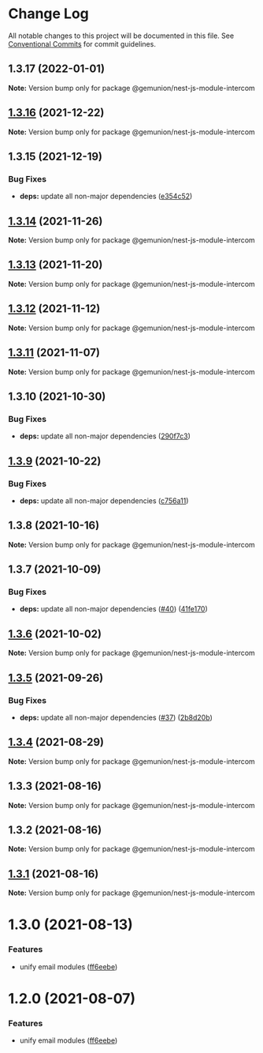 # Change Log

All notable changes to this project will be documented in this file.
See [Conventional Commits](https://conventionalcommits.org) for commit guidelines.

## 1.3.17 (2022-01-01)

**Note:** Version bump only for package @gemunion/nest-js-module-intercom





## [1.3.16](https://github.com/gemunion/nestjs-packages/compare/@gemunion/nest-js-module-intercom@1.3.15...@gemunion/nest-js-module-intercom@1.3.16) (2021-12-22)

**Note:** Version bump only for package @gemunion/nest-js-module-intercom





## 1.3.15 (2021-12-19)


### Bug Fixes

* **deps:** update all non-major dependencies ([e354c52](https://github.com/gemunion/nestjs-packages/commit/e354c52df8d33b4330c39bbb25fd8d557536f628))





## [1.3.14](https://github.com/gemunion/nestjs-packages/compare/@gemunion/nest-js-module-intercom@1.3.13...@gemunion/nest-js-module-intercom@1.3.14) (2021-11-26)

**Note:** Version bump only for package @gemunion/nest-js-module-intercom





## [1.3.13](https://github.com/gemunion/nestjs-packages/compare/@gemunion/nest-js-module-intercom@1.3.12...@gemunion/nest-js-module-intercom@1.3.13) (2021-11-20)

**Note:** Version bump only for package @gemunion/nest-js-module-intercom





## [1.3.12](https://github.com/gemunion/nestjs-packages/compare/@gemunion/nest-js-module-intercom@1.3.11...@gemunion/nest-js-module-intercom@1.3.12) (2021-11-12)

**Note:** Version bump only for package @gemunion/nest-js-module-intercom





## [1.3.11](https://github.com/gemunion/nestjs-packages/compare/@gemunion/nest-js-module-intercom@1.3.10...@gemunion/nest-js-module-intercom@1.3.11) (2021-11-07)

**Note:** Version bump only for package @gemunion/nest-js-module-intercom





## 1.3.10 (2021-10-30)


### Bug Fixes

* **deps:** update all non-major dependencies ([290f7c3](https://github.com/gemunion/nestjs-packages/commit/290f7c3b46827d0d7675fedfd679665b4eaca65b))





## [1.3.9](https://github.com/gemunion/nestjs-packages/compare/@gemunion/nest-js-module-intercom@1.3.8...@gemunion/nest-js-module-intercom@1.3.9) (2021-10-22)


### Bug Fixes

* **deps:** update all non-major dependencies ([c756a11](https://github.com/gemunion/nestjs-packages/commit/c756a11df0d867f2918063ef0122e00a22ef5b3a))





## 1.3.8 (2021-10-16)

**Note:** Version bump only for package @gemunion/nest-js-module-intercom





## 1.3.7 (2021-10-09)


### Bug Fixes

* **deps:** update all non-major dependencies ([#40](https://github.com/gemunion/nestjs-packages/issues/40)) ([41fe170](https://github.com/gemunion/nestjs-packages/commit/41fe170143aa94bc21d1ef574796ce741d863a30))





## [1.3.6](https://github.com/gemunion/nestjs-packages/compare/@gemunion/nest-js-module-intercom@1.3.5...@gemunion/nest-js-module-intercom@1.3.6) (2021-10-02)

**Note:** Version bump only for package @gemunion/nest-js-module-intercom





## [1.3.5](https://github.com/gemunion/nestjs-packages/compare/@gemunion/nest-js-module-intercom@1.3.4...@gemunion/nest-js-module-intercom@1.3.5) (2021-09-26)


### Bug Fixes

* **deps:** update all non-major dependencies ([#37](https://github.com/gemunion/nestjs-packages/issues/37)) ([2b8d20b](https://github.com/gemunion/nestjs-packages/commit/2b8d20b4836809ebbf306299453d1671c00cdbb5))





## [1.3.4](https://github.com/gemunion/nestjs-packages/compare/@gemunion/nest-js-module-intercom@1.3.3...@gemunion/nest-js-module-intercom@1.3.4) (2021-08-29)

**Note:** Version bump only for package @gemunion/nest-js-module-intercom





## 1.3.3 (2021-08-16)

**Note:** Version bump only for package @gemunion/nest-js-module-intercom





## 1.3.2 (2021-08-16)

**Note:** Version bump only for package @gemunion/nest-js-module-intercom





## [1.3.1](https://github.com/gemunion/nestjs-packages/compare/@gemunion/nest-js-module-intercom@1.3.0...@gemunion/nest-js-module-intercom@1.3.1) (2021-08-16)

**Note:** Version bump only for package @gemunion/nest-js-module-intercom





# 1.3.0 (2021-08-13)


### Features

* unify email modules ([ff6eebe](https://github.com/gemunion/nestjs-packages/commit/ff6eebec500a2ab07077ac216879ec5af7c362e3))





# 1.2.0 (2021-08-07)


### Features

* unify email modules ([ff6eebe](https://github.com/gemunion/nestjs-packages/commit/ff6eebec500a2ab07077ac216879ec5af7c362e3))
